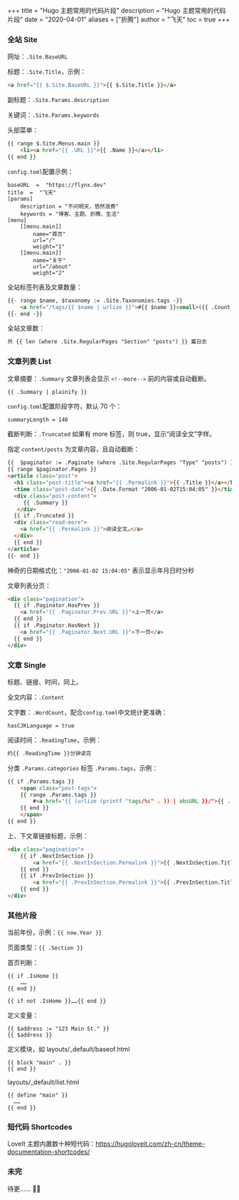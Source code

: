 +++
title = "Hugo 主题常用的代码片段"
description = "Hugo 主题常用的代码片段"
date = "2020-04-01"
aliases = ["折腾"]
author = "飞天"
toc = true
+++


### 全站 Site
网址：`.Site.BaseURL`

标题：`.Site.Title`，示例：

```html
<a href="{{ $.Site.BaseURL }}">{{ $.Site.Title }}</a>
```

副标题：`.Site.Params.description`

关键词：`.Site.Params.keywords`

头部菜单：
```html
{{ range $.Site.Menus.main }}
	<li><a href="{{ .URL }}">{{ .Name }}</a></li>
{{ end }}
 ```
<!--more-->

`config.toml`配置示例：
```
baseURL  =  "https://flynx.dev"
title  =  "飞天"
[params]
	description = "不问明天，悠然浪费"
	keywords = "博客、主题、折腾、生活"
[menu]
	[[menu.main]]
		name="首页"
		url="/"
		weight="1"
	[[menu.main]]
		name="关于"
		url="/about"
		weight="2"
```

全站标签列表及文章数量：
```html
{{- range $name, $taxonomy := .Site.Taxonomies.tags -}}
	<a href="/tags/{{ $name | urlize }}">#{{ $name }}<small>({{ .Count }})</small></a>
{{- end -}}
```
全站文章数：
```html
共 {{ len (where .Site.RegularPages "Section" "posts") }} 篇日志
```

### 文章列表 List

文章摘要：`.Summary` 文章列表会显示 `<!--more-->` 前的内容或自动截断。

```
{{ .Summary | plainify }}
```

`config.toml`配置阶段字符，默认 70 个：
```html
summaryLength = 140
```

截断判断：`.Truncated` 如果有 more 标签，则 true，显示“阅读全文”字样。

指定 `content/posts` 为文章内容，且自动截断：
```html
{{  $paginator := .Paginate (where .Site.RegularPages "Type" "posts") }}
{{ range $paginator.Pages }}
<article class="post">
  <h1 class="post-title"><a href="{{ .Permalink }}">{{ .Title }}</a></h1>
  <time class="post-date">{{ .Date.Format "2006-01-02T15:04:05" }}</time>
  <div class="post-content">
 	 {{ .Summary }}
   </div>
  {{ if .Truncated }}
  <div class="read-more">
    <a href="{{ .Permalink }}">阅读全文…</a>
  </div>
  {{ end }}
</article>
{{- end }}
```

神奇的日期格式化：`"2006-01-02 15:04:05"` 表示显示年月日时分秒

文章列表分页：
```html
<div class="pagination">
  {{ if .Paginator.HasPrev }}
    <a href="{{ .Paginator.Prev.URL }}">上一页</a>
  {{ end }}
  {{ if .Paginator.HasNext }}
    <a href="{{ .Paginator.Next.URL }}">下一页</a>
  {{ end }}
</div>
```

### 文章 Single
标题、链接、时间，同上。

全文内容：`.Content`

文字数：`.WordCount`，配合`config.toml`中文统计更准确：
```
hasCJKLanguage = true
```


阅读时间：`.ReadingTime`，示例：
```html
约{{ .ReadingTime }}分钟读完
```

分类 `.Params.categories`
标签 `.Params.tags`，示例：
```html
{{ if .Params.tags }}
	<span class="post-tags">
	{{ range .Params.tags }}
		#<a href="{{ (urlize (printf "tags/%s" . )) | absURL }}/">{{ . }}</a>&nbsp;
	{{ end }}
	</span>
{{ end }}
```

上、下文章链接标题，示例：
```html
<div class="pagination">
	{{ if .NextInSection }}
		<a href="{{ .NextInSection.Permalink }}">{{ .NextInSection.Title }}</a>
	{{ end }}
	{{ if .PrevInSection }}
		<a href="{{ .PrevInSection.Permalink }}">{{ .PrevInSection.Title }}</a>
	{{ end }}
</div>
```

### 其他片段

当前年份，示例：`{{ now.Year }}`

页面类型：`{{ .Section }}`

首页判断：
```
{{ if .IsHome }}
	……
{{ end }}
```

```
{{ if not .IsHome }}……{{ end }}
```

定义变量：
```
{{ $address := "123 Main St." }}
{{ $address }}
```

定义模块，如 layouts/_default/baseof.html
```
{{ block "main" . }}
{{ end }}
```

layouts/_default/list.html 
```
{{ define "main" }}
  ……
{{ end }}
```

### 短代码 Shortcodes

LoveIt 主题内置数十种短代码：<https://hugoloveit.com/zh-cn/theme-documentation-shortcodes/>

### 未完

待更…… 🤷‍♂️

